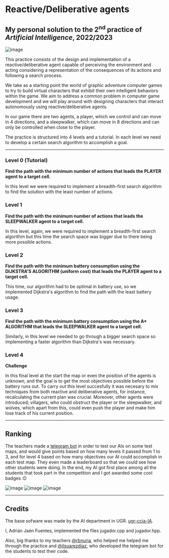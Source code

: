 # Reactive/Deliberative agents
## My personal solution to the 2<sup>nd</sup> practice of *Artificial Intelligence*, 2022/2023

![image](https://github.com/Mayhem929/ReactiveDeliberativeAgents/assets/76180710/ed0eda4c-2914-456b-8171-911f3c350dbf)


This practice consists of the design and implementation of a reactive/deliberative agent capable of perceiving the environment and acting considering a representation of the consequences of its actions and following a search process.

We take as a starting point the world of graphic adventure computer games to try to build virtual characters that exhibit their own intelligent behaviors within the game. We aim to address a common problem in computer game development and we will play around with designing characters that interact autonomously using reactive/deliberative agents.

In our game there are two agents, a player, which we control and can move in 4 directions, and a sleepwalker, which can move in 8 directions and can only be controlled when close to the player.

The practice is structured into 4 levels and a tutorial. In each level we need to develop a certain search algorithm to accomplish a goal.

---

### Level 0 (Tutorial)

**Find the path with the minimum number of actions that leads the PLAYER agent to a target cell.**

In this level we were required to implement a breadth-first search algorithm to find the solution with the least number of actions.


### Level 1

**Find the path with the minimum number of actions that leads the SLEEPWALKER agent to a target cell.**

In this level, again, we were required to implement a breadth-first search algorithm but this time the search space was bigger due to there being more possible actions.


### Level 2

**Find the path with the minimum battery consumption using the DIJKSTRA'S ALGORITHM (uniform cost) that leads the PLAYER agent to a target cell.**

This time, our algorithm had to be optimal in battery use, so we implemented Dijkstra's algorithm to find the path with the least battery usage.


### Level 3

**Find the path with the minimum battery consumption using the A\* ALGORITHM that leads the SLEEPWALKER agent to a target cell.**

Similarly, in this level we needed to go through a bigger search space so implementing a faster algorithm than Dijkstra's was necessary.


### Level 4

**Challenge**

In this final level at the start the map or even the position of the agents is unknown, and the goal is to get the most objectives possible before the battery runs out. To carry out this level succesfully it was necesary to mix techniques from both reactive and deliberative agents, for instance, recalculating the current plan was crucial. Moreover, other agents were introduced; villagers, who could obstruct the player or the sleepwalker, and wolves, which apart from this, could even push the player and make him lose track of his current position.

---

## Ranking

The teachers made a [telegram bot](https://github.com/jlsuarezdiaz/IA-BOT-UGR-23) in order to test our AIs on some test maps, and would give points based on how many levels it passed from 1 to 3, and for level 4 based on how many objectives our AI could accomplish in each test map. They even made a leaderboard so that we could see how other students were doing. In the end, my AI got first place among all the students that took part in the competition and I got awarded some cool badges :D


![image](https://github.com/Mayhem929/ReactiveDeliberativeAgents/assets/76180710/03813056-f631-41ec-97c9-ed10054c0a9a) ![image](https://github.com/Mayhem929/ReactiveDeliberativeAgents/assets/76180710/37a5b655-823a-4d44-9cda-2861db873f14) ![image](https://github.com/Mayhem929/ReactiveDeliberativeAgents/assets/76180710/8664948f-7f86-4579-9249-494215b2e6a4)


---

## Credits
The base sofware was made by the AI department in UGR. [ugr-ccia-IA](https://github.com/ugr-ccia-IA/practica2).

I, Adrián Jaén Fuentes, implemented the files jugador.cpp and jugador.hpp.

Also, big thanks to my teachers [@rbnuria](https://github.com/rbnuria), who helped me helped me through the practice and [@jlsuarezdiaz](https://github.com/jlsuarezdiaz), who developed the telegram bot for the students to test their code. 


